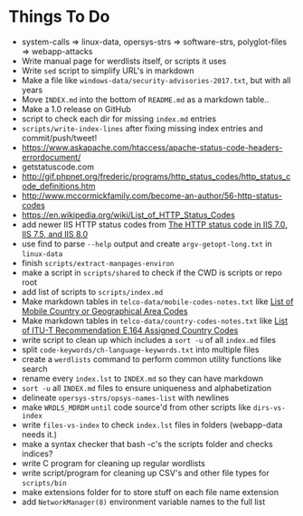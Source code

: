 Things To Do
============

* system-calls => linux-data, opersys-strs => software-strs, polyglot-files => webapp-attacks
* Write manual page for werdlists itself, or scripts it uses
* Write `sed` script to simplify URL's in markdown
* Make a file like `windows-data/security-advisories-2017.txt`, but with all years
* Move `INDEX.md` into the bottom of `README.md` as a markdown table..
* Make a 1.0 release on GitHub
* script to check each dir for missing `index.md` entries
* `scripts/write-index-lines` after fixing missing index entries and commit/push/tweet!
* https://www.askapache.com/htaccess/apache-status-code-headers-errordocument/
* getstatuscode.com
* http://gif.phpnet.org/frederic/programs/http_status_codes/http_status_code_definitions.htm
* http://www.mccormickfamily.com/become-an-author/56-http-status-codes
* https://en.wikipedia.org/wiki/List_of_HTTP_Status_Codes
* add newer IIS HTTP status codes from [The HTTP status code in IIS 7.0, IIS 7.5, and IIS 8.0](https://support.microsoft.com/en-us/help/943891/the-http-status-code-in-iis-7-0--iis-7-5--and-iis-8-0)
* use find to parse `--help` output and create `argv-getopt-long.txt` in `linux-data`
* finish `scripts/extract-manpages-environ`
* make a script in `scripts/shared` to check if the CWD is scripts or repo root
* add list of scripts to `scripts/index.md`
* Make markdown tables in `telco-data/mobile-codes-notes.txt` like [List of Mobile Country or Geographical Area Codes](https://www.itu.int/dms_pub/itu-t/opb/sp/T-SP-E.212A-2017-PDF-E.pdf)
* Make markdown tables in `telco-data/country-codes-notes.txt` like [List of ITU-T Recommendation E.164 Assigned Country Codes](https://www.itu.int/itudoc/itu-t/ob-lists/icc/e164_763.pdf)
* write script to clean up which includes a `sort -u` of all `index.md` files
* split `code-keywords/ch-language-keywords.txt` into multiple files
* create a `werdlists` command to perform common utility functions like search
* rename every `index.lst` to `INDEX.md` so they can have markdown
* `sort -u` all `INDEX.md` files to ensure uniqueness and alphabetization
* delineate `opersys-strs/opsys-names-list` with newlines
* make `WRDLS_MDRDM` `until` code source'd from other scripts like `dirs-vs-index`
* write `files-vs-index` to check `index.lst` files in folders (webapp-data needs it.)
* make a syntax checker that bash -c's the scripts folder and checks indices?
* write C program for cleaning up regular wordlists
* write script/program for cleaning up CSV's and other file types for `scripts/bin`
* make extensions folder for to store stuff on each file name extension
* add `NetworkManager(8)` environment variable names to the full list
